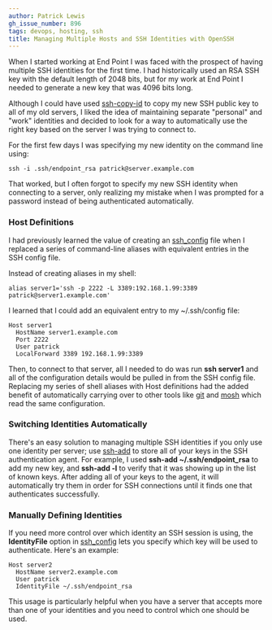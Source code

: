 ```yaml
---
author: Patrick Lewis
gh_issue_number: 896
tags: devops, hosting, ssh
title: Managing Multiple Hosts and SSH Identities with OpenSSH
---
```


When I started working at End Point I was faced with the prospect of having multiple SSH identities for the first time. I had historically used an RSA SSH key with the default length of 2048 bits, but for my work at End Point I needed to generate a new key that was 4096 bits long. 

Although I could have used [ssh-copy-id](http://linux.die.net/man/1/ssh-copy-id) to copy my new SSH public key to all of my old servers, I liked the idea of maintaining separate "personal" and "work" identities and decided to look for a way to automatically use the right key based on the server I was trying to connect to.

For the first few days I was specifying my new identity on the command line using:

```
ssh -i .ssh/endpoint_rsa patrick@server.example.com
```

That worked, but I often forgot to specify my new SSH identity when connecting to a server, only realizing my mistake when I was prompted for a password instead of being authenticated automatically.

### Host Definitions

I had previously learned the value of creating an [ssh_config](http://linux.die.net/man/5/ssh_config) file when I replaced a series of command-line aliases with equivalent entries in the SSH config file. 

Instead of creating aliases in my shell:

```
alias server1='ssh -p 2222 -L 3389:192.168.1.99:3389 patrick@server1.example.com'
```

I learned that I could add an equivalent entry to my ~/.ssh/config file:

```
Host server1
  HostName server1.example.com
  Port 2222
  User patrick
  LocalForward 3389 192.168.1.99:3389
```

Then, to connect to that server, all I needed to do was run **ssh server1** and all of the configuration details would be pulled in from the SSH config file. Replacing my series of shell aliases with Host definitions had the added benefit of automatically carrying over to other tools like [git](http://git-scm.com/) and [mosh](http://mosh.mit.edu/) which read the same configuration.

### Switching Identities Automatically

There's an easy solution to managing multiple SSH identities if you only use one identity per server; use [ssh-add](http://linux.die.net/man/1/ssh-add) to store all of your keys in the SSH authentication agent. For example, I used **ssh-add ~/.ssh/endpoint_rsa** to add my new key, and **ssh-add -l** to verify that it was showing up in the list of known keys. After adding all of your keys to the agent, it will automatically try them in order for SSH connections until it finds one that authenticates successfully. 

### Manually Defining Identities

If you need more control over which identity an SSH session is using, the **IdentityFile** option in [ssh_config](http://linux.die.net/man/5/ssh_config) lets you specify which key will be used to authenticate. Here's an example:

```
Host server2
  HostName server2.example.com
  User patrick
  IdentityFile ~/.ssh/endpoint_rsa
```

This usage is particularly helpful when you have a server that accepts more than one of your identities and you need to control which one should be used.
